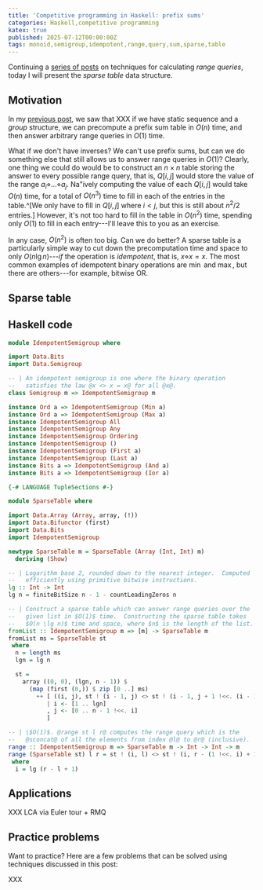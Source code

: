 ```yaml
---
title: 'Competitive programming in Haskell: prefix sums'
categories: Haskell,competitive programming
katex: true
published: 2025-07-12T00:00:00Z
tags: monoid,semigroup,idempotent,range,query,sum,sparse,table
---
```


Continuing a [series of
posts](https://byorgey.github.io/blog/posts/2025/06/23/range-queries-classified.html)
on techniques for calculating *range queries*, today I will present
the *sparse table* data structure.

Motivation
----------

In my [previous
post](https://byorgey.github.io/blog/posts/2025/06/27/prefix-sums.html),
we saw that XXX if we have static sequence and a *group* structure, we
can precompute a prefix sum table in $O(n)$ time, and then answer
arbitrary range queries in $O(1)$ time.

What if we don't have inverses?  We can't use prefix sums, but can we
do something else that still allows us to answer range queries in
$O(1)$?  Clearly, one thing we could do would be to construct an $n
\times n$ table storing the answer to every possible range query, that
is, $Q[i,j]$ would store the value of the range $a_i \diamond \dots
\diamond a_j$. Na\"ively computing the value of each $Q[i,j]$ would
take $O(n)$ time, for a total of $O(n^3)$ time to fill in each of the
entries in the table.^[We only have to fill in $Q[i,j]$ where $i
< j$, but this is still about $n^2/2$ entries.] However, it's not too
hard to fill in the table in $O(n^2)$ time, spending only $O(1)$ to
fill in each entry---I'll leave this to you as an exercise.

In any case, $O(n^2)$ is often too big.  Can we do better?  A sparse
table is a particularly simple way to cut down the precomputation time
and space to only $O(n \lg n)$---*if* the operation is *idempotent*,
that is, $x \diamond x = x$.  The most common examples of idempotent
binary operations are $\min$ and $\max$, but there are others---for
example, bitwise OR.

Sparse table
------------

Haskell code
------------

```haskell
module IdempotentSemigroup where

import Data.Bits
import Data.Semigroup

-- | An idempotent semigroup is one where the binary operation
--   satisfies the law @x <> x = x@ for all @x@.
class Semigroup m => IdempotentSemigroup m

instance Ord a => IdempotentSemigroup (Min a)
instance Ord a => IdempotentSemigroup (Max a)
instance IdempotentSemigroup All
instance IdempotentSemigroup Any
instance IdempotentSemigroup Ordering
instance IdempotentSemigroup ()
instance IdempotentSemigroup (First a)
instance IdempotentSemigroup (Last a)
instance Bits a => IdempotentSemigroup (And a)
instance Bits a => IdempotentSemigroup (Ior a)
```

```haskell
{-# LANGUAGE TupleSections #-}

module SparseTable where

import Data.Array (Array, array, (!))
import Data.Bifunctor (first)
import Data.Bits
import IdempotentSemigroup

newtype SparseTable m = SparseTable (Array (Int, Int) m)
  deriving (Show)

-- | Logarithm base 2, rounded down to the nearest integer.  Computed
--   efficiently using primitive bitwise instructions.
lg :: Int -> Int
lg n = finiteBitSize n - 1 - countLeadingZeros n

-- | Construct a sparse table which can answer range queries over the
--   given list in $O(1)$ time.  Constructing the sparse table takes
--   $O(n \lg n)$ time and space, where $n$ is the length of the list.
fromList :: IdempotentSemigroup m => [m] -> SparseTable m
fromList ms = SparseTable st
 where
  n = length ms
  lgn = lg n

  st =
    array ((0, 0), (lgn, n - 1)) $
      (map (first (0,)) $ zip [0 ..] ms)
        ++ [ ((i, j), st ! (i - 1, j) <> st ! (i - 1, j + 1 !<<. (i - 1)))
           | i <- [1 .. lgn]
           , j <- [0 .. n - 1 !<<. i]
           ]

-- | \$O(1)$. @range st l r@ computes the range query which is the
--   @sconcat@ of all the elements from index @l@ to @r@ (inclusive).
range :: IdempotentSemigroup m => SparseTable m -> Int -> Int -> m
range (SparseTable st) l r = st ! (i, l) <> st ! (i, r - (1 !<<. i) + 1)
 where
  i = lg (r - l + 1)

```

Applications
------------

XXX LCA via Euler tour + RMQ

Practice problems
-----------------

Want to practice?  Here are a few problems that can be solved using
techniques discussed in this post:

XXX

